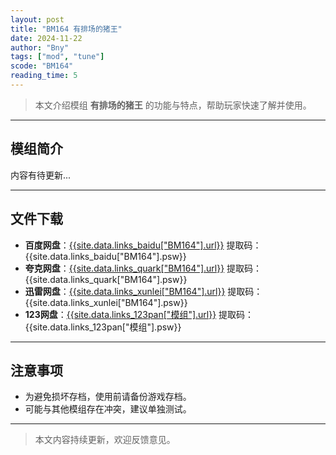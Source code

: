 ```yaml
---
layout: post
title: "BM164 有排场的猪王"
date: 2024-11-22
author: "Bny"
tags: ["mod", "tune"]
scode: "BM164"
reading_time: 5
---
```


> 本文介绍模组 **有排场的猪王** 的功能与特点，帮助玩家快速了解并使用。

---

## 模组简介

内容有待更新...

---

## 文件下载
- **百度网盘**：[{{site.data.links_baidu["BM164"].url}}]({{site.data.links_baidu["BM164"].url}}) 提取码：{{site.data.links_baidu["BM164"].psw}}
- **夸克网盘**：[{{site.data.links_quark["BM164"].url}}]({{site.data.links_quark["BM164"].url}}) 提取码：{{site.data.links_quark["BM164"].psw}}
- **迅雷网盘**：[{{site.data.links_xunlei["BM164"].url}}]({{site.data.links_xunlei["BM164"].url}}) 提取码：{{site.data.links_xunlei["BM164"].psw}}
- **123网盘**：[{{site.data.links_123pan["模组"].url}}]({{site.data.links_123pan["模组"].url}}) 提取码：{{site.data.links_123pan["模组"].psw}}

---

## 注意事项
- 为避免损坏存档，使用前请备份游戏存档。
- 可能与其他模组存在冲突，建议单独测试。

---

> 本文内容持续更新，欢迎反馈意见。

